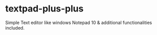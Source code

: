 # textpad-plus-plus
Simple Text editor like windows Notepad 10 &amp; additional functionalities included.
